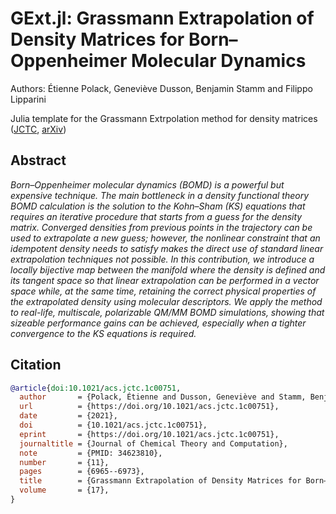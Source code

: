 # GExt.jl: Grassmann Extrapolation of Density Matrices for Born–Oppenheimer Molecular Dynamics
Authors: Étienne Polack, Geneviève Dusson, Benjamin Stamm and Filippo Lipparini

Julia template for the Grassmann Extrpolation method for density matrices ([JCTC](https://doi.org/10.1021/acs.jctc.1c00751), [arXiv](https://arxiv.org/abs/2107.13218))

## Abstract

_Born–Oppenheimer molecular dynamics (BOMD) is a powerful but expensive technique. The main bottleneck in a density functional theory BOMD calculation is the solution to the Kohn–Sham (KS) equations that requires an iterative procedure that starts from a guess for the density matrix. Converged densities from previous points in the trajectory can be used to extrapolate a new guess; however, the nonlinear constraint that an idempotent density needs to satisfy makes the direct use of standard linear extrapolation techniques not possible. In this contribution, we introduce a locally bijective map between the manifold where the density is defined and its tangent space so that linear extrapolation can be performed in a vector space while, at the same time, retaining the correct physical properties of the extrapolated density using molecular descriptors. We apply the method to real-life, multiscale, polarizable QM/MM BOMD simulations, showing that sizeable performance gains can be achieved, especially when a tighter convergence to the KS equations is required._

## Citation

```bibtex
@article{doi:10.1021/acs.jctc.1c00751,
  author       = {Polack, Étienne and Dusson, Geneviève and Stamm, Benjamin and Lipparini, Filippo},
  url          = {https://doi.org/10.1021/acs.jctc.1c00751},
  date         = {2021},
  doi          = {10.1021/acs.jctc.1c00751},
  eprint       = {https://doi.org/10.1021/acs.jctc.1c00751},
  journaltitle = {Journal of Chemical Theory and Computation},
  note         = {PMID: 34623810},
  number       = {11},
  pages        = {6965--6973},
  title        = {Grassmann Extrapolation of Density Matrices for Born–Oppenheimer Molecular Dynamics},
  volume       = {17},
}
```
